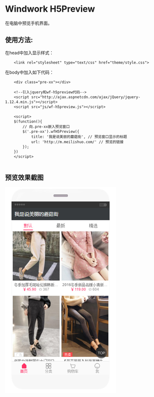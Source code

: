 Windwork H5Preview
=========================
在电脑中预览手机界面。

使用方法:
---------------
在head中加入显示样式：
```
    <link rel="stylesheet" type="text/css" href="theme/style.css">
```

在body中加入如下代码：
```
    <div class="pre-xx"></div>
    
    <!--引入jquery和wf-h5preview代码-->
	<script src="http://ajax.aspnetcdn.com/ajax/jQuery/jquery-1.12.4.min.js"></script>
	<script src="js/wf-h5preview.js"></script>
    
    <script>
    $(function(){
		// 向.pre-xx嵌入预览窗口
		$('.pre-xx').wfH5Preview({
			title: '我是说美丽的蘑菇街', // 预览窗口显示的标题
			url: 'http://m.meilishuo.com/' // 预览的链接
		});
	})
    </script>
	
```

预览效果截图
--------
![效果预览](res/preview.jpg)